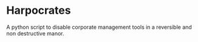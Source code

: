 # Harpocrates
A python script to disable corporate management tools in a reversible and non destructive manor.
